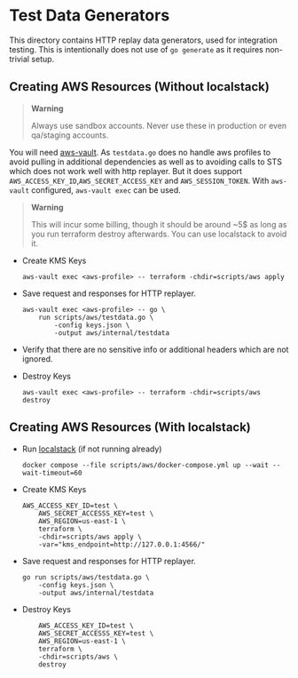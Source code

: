 # Test Data Generators

This directory contains HTTP replay data generators, used for integration testing.
This is intentionally does not use of `go generate` as it requires non-trivial setup.

## Creating AWS Resources (Without localstack)

> **Warning**
>
> Always use sandbox accounts. Never use these in production or even qa/staging accounts.

You will need [aws-vault]. As `testdata.go` does no handle aws profiles to avoid pulling
in additional dependencies as well as to avoiding calls to STS which does not work well with http replayer. But it does support `AWS_ACCESS_KEY_ID`,`AWS_SECRET_ACCESS_KEY` and `AWS_SESSION_TOKEN`. With `aws-vault` configured, `aws-vault exec` can be used.

> **Warning**
>
> This will incur some billing, though it should be around ~5$ as long as you run terraform destroy afterwards. You can use localstack to avoid it.

- Create KMS Keys
    ```console
    aws-vault exec <aws-profile> -- terraform -chdir=scripts/aws apply
    ```

- Save request and responses for HTTP replayer.
    ```console
    aws-vault exec <aws-profile> -- go \
        run scripts/aws/testdata.go \
            -config keys.json \
            -output aws/internal/testdata
    ```
- Verify that there are no sensitive info or additional headers which are not ignored.
- Destroy Keys
    ```console
    aws-vault exec <aws-profile> -- terraform -chdir=scripts/aws destroy
    ```

## Creating AWS Resources (With localstack)

- Run [localstack] (if not running already)
    ```console
    docker compose --file scripts/aws/docker-compose.yml up --wait --wait-timeout=60
    ```
- Create KMS Keys
    ```console
    AWS_ACCESS_KEY_ID=test \
        AWS_SECRET_ACCESSS_KEY=test \
        AWS_REGION=us-east-1 \
        terraform \
        -chdir=scripts/aws apply \
        -var="kms_endpoint=http://127.0.0.1:4566/"
    ```

- Save request and responses for HTTP replayer.
    ```console
    go run scripts/aws/testdata.go \
        -config keys.json \
        -output aws/internal/testdata
    ```
- Destroy Keys
    ```console
        AWS_ACCESS_KEY_ID=test \
        AWS_SECRET_ACCESSS_KEY=test \
        AWS_REGION=us-east-1 \
        terraform \
        -chdir=scripts/aws \
        destroy
    ```


[aws-vault]: https://github.com/99designs/aws-vault
[localstack]: https://docs.localstack.cloud/user-guide/integrations/terraform/
